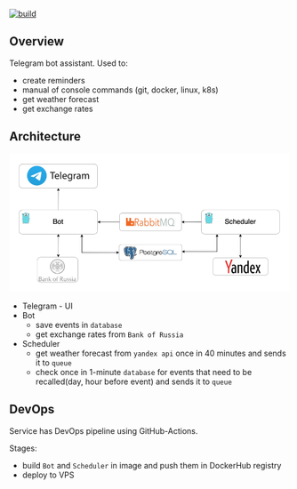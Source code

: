 [![build](https://github.com/ruauka/bot-go/actions/workflows/pipeline.yml/badge.svg)](https://github.com/ruauka/bot-go/actions/workflows/pipeline.yml)

## Overview

Telegram bot assistant.
Used to:
- create reminders
- manual of console commands (git, docker, linux, k8s)
- get weather forecast
- get exchange rates

## Architecture
<p align="left">
    <img src="assets/arc.png" width="700">
</p>

- Telegram - UI
- Bot
    - save events in `database`
    - get exchange rates from `Bank of Russia`
- Scheduler
    - get weather forecast from `yandex api` once in 40 minutes and sends it to `queue`
    - check once in 1-minute `database` for events that need to be recalled(day, hour before event) and sends it to `queue`


## DevOps
Service has DevOps pipeline using GitHub-Actions.

Stages:

- build `Bot` and `Scheduler` in image and push them in DockerHub registry
- deploy to VPS
